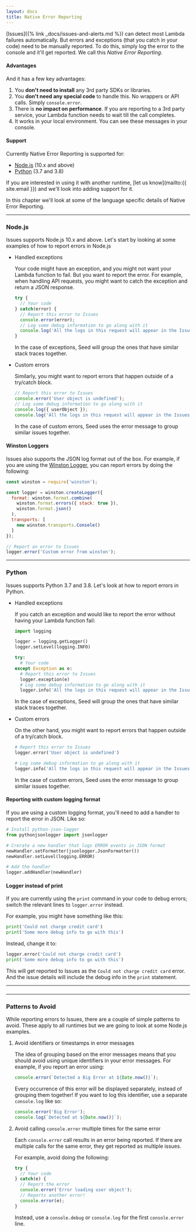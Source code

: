 ```yaml
---
layout: docs
title: Native Error Reporting
---
```


[Issues]({% link _docs/issues-and-alerts.md %}) can detect most Lambda failures automatically. But errors and exceptions (that you catch in your code) need to be manually reported. To do this, simply log the error to the console and it'll get reported. We call this _Native Error Reporting_.

#### Advantages

And it has a few key advantages:

1. You **don't need to install** any 3rd party SDKs or libraries.
2. You **don't need any special code** to handle this. No wrappers or API calls. Simply `console.error`.
3. There is **no impact on performance**. If you are reporting to a 3rd party service, your Lambda function needs to wait till the call completes.
4. It works in your local environment. You can see these messages in your console.

#### Support

Currently Native Error Reporting is supported for:

- [Node.js](#nodejs) (10.x and above)
- [Python](#python) (3.7 and 3.8)

If you are interested in using it with another runtime, [let us know](mailto:{{ site.email }}) and we'll look into adding support for it.

In this chapter we'll look at some of the language specific details of Native Error Reporting. 

-----

### Node.js

Issues supports Node.js 10.x and above. Let's start by looking at some examples of how to report errors in Node.js 

- Handled exceptions
  
  Your code might have an exception, and you might not want your Lambda function to fail. But you want to report the error. For example, when handling API requests, you might want to catch the exception and return a JSON response.

  ``` javascript
  try {
    // Your code
  } catch(error) {
    // Report this error to Issues
    console.error(error);
    // Log some debug information to go along with it
    console.log('All the logs in this request will appear in the Issues page');
  }
  ```
  
  In the case of exceptions, Seed will group the ones that have similar stack traces together.

- Custom errors

  Similarly, you might want to report errors that happen outside of a try/catch block.

  ``` javascript
  // Report this error to Issues
  console.error('User object is undefined');
  // Log some debug information to go along with it
  console.log({ userObject });
  console.log('All the logs in this request will appear in the Issues page');
  ```
  
  In the case of custom errors, Seed uses the error message to group similar issues together.

#### Winston Loggers

Issues also supports the JSON log format out of the box. For example, if you are using the [Winston Logger](https://github.com/winstonjs/winston), you can report errors by doing the following:

```  javascript
const winston = require('winston');

const logger = winston.createLogger({
  format: winston.format.combine(
    winston.format.errors({ stack: true }),
    winston.format.json()
  ),
  transports: [
    new winston.transports.Console()
  ]
});

// Report an error to Issues
logger.error('Custom error from winston');
```

-----

### Python

Issues supports Python 3.7 and 3.8. Let's look at how to report errors in Python.

- Handled exceptions

  If you catch an exception and would like to report the error without having your Lambda function fail:
  
  ``` python
  import logging

  logger = logging.getLogger()
  logger.setLevel(logging.INFO)

  try:
    # Your code
  except Exception as e:
    # Report this error to Issues
    logger.exception(e)
    # Log some debug information to go along with it
    logger.info('All the logs in this request will appear in the Issues page')
  ```
  
  In the case of exceptions, Seed will group the ones that have similar stack traces together.

- Custom errors

  On the other hand, you might want to report errors that happen outside of a try/catch block.

  ``` python
  # Report this error to Issues
  logger.error('User object is undefined')

  # Log some debug information to go along with it
  logger.info('All the logs in this request will appear in the Issues page');
  ```

  In the case of custom errors, Seed uses the error message to group similar issues together.

#### Reporting with custom logging format

If you are using a custom logging format, you'll need to add a handler to report the error in JSON. Like so:

``` python
# Install python-json-logger
from pythonjsonlogger import jsonlogger

# Crerate a new handler that logs ERROR events in JSON format
newHandler.setFormatter(jsonlogger.JsonFormatter())
newHandler.setLevel(logging.ERROR)

# Add the handler
logger.addHandler(newHandler)
```

#### Logger instead of print

If you are currently using the `print` command in your code to debug errors; switch the relevant lines to `logger.error` instead.

For example, you might have something like this:

``` python
print('Could not charge credit card')
print('Some more debug info to go with this')
```

Instead, change it to:

``` python
logger.error('Could not charge credit card')
print('Some more debug info to go with this')
```

This will get reported to Issues as the `Could not charge credit card` error. And the issue details will include the debug info in the `print` statement.

--------

### 

--------

### Patterns to Avoid

While reporting errors to Issues, there are a couple of simple patterns to avoid. These apply to all runtimes but we are going to look at some Node.js examples.

1. Avoid identifiers or timestamps in error messages

   The idea of grouping based on the error messages means that you should avoid using unique identifiers in your error messages. For example, if you report an error using:
   
   ``` javascript
   console.error(`Detected a Big Error at ${Date.now()}`);
   ```
   
   Every occurrence of this error will be displayed separately, instead of grouping them together! If you want to log this identifier, use a separate `console.log` like so:
   
   ``` javascript
   console.error('Big Error');
   console.log(`Detected at ${Date.now()}`);
   ```

2. Avoid calling `console.error` multiple times for the same error

   Each `console.error` call results in an error being reported. If there are multiple calls for the same error, they get reported as multiple issues.
   
   For example, avoid doing the following:
   
   ``` javascript
   try {
     // Your code
   } catch(e) {
     // Report the error
     console.error('Error loading user object');
     // Reports another error!
     console.error(e);
   }
   ```
   
   Instead, use a `console.debug` or `console.log` for the first `console.error` line.
